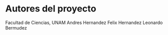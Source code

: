 # Autores del proyecto 

Facultad de Ciencias, UNAM
Andres Hernandez
Felix Hernandez
Leonardo Bermudez
